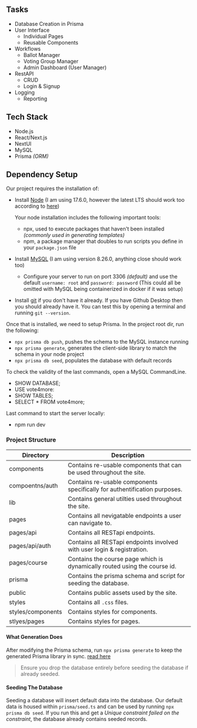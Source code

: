 ## Tasks

- Database Creation in Prisma
- User Interface
  - Individual Pages
  - Reusable Components
- Workflows
  - Ballot Manager
  - Voting Group Manager
  - Admin Dashboard (User Manager)
- RestAPI
  - CRUD
  - Login & Signup
- Logging
  - Reporting


## Tech Stack

- Node.js
- React/Next.js
- NextUI
- MySQL
- Prisma *(ORM)*

## Dependency Setup

Our project requires the installation of:

- Install [Node](https://nodejs.org/en/) (I am using 17.6.0, however the latest LTS should work too according to [here](https://nextjs.org/docs/upgrading))

  Your node installation includes the following important tools:
  - npx, used to execute packages that haven't been installed *(commonly used in generating templates)*
  - npm, a package manager that doubles to run scripts you define in your `package.json` file

- Install [MySQL](https://www.mysql.com/downloads/) (I am using version 8.26.0, anything close should work too)
  - Configure your server to run on port 3306 *(default)* and use the default `username: root` and `password: password` (This could all be omitted with MySQL being containerized in docker if it was setup)

- Install [git](https://git-scm.com/downloads) if you don't have it already. If you have Github Desktop then you should already have it. You can test this by opening a terminal and running `git --version`.

Once that is installed, we need to setup Prisma. In the project root dir, run the following:

- `npx prisma db push`, pushes the schema to the MySQL instance running
- `npx prisma generate`, generates the client-side library to match the schema in your node project
- `npx prisma db seed`, populates the database with default records

To check the validity of the last commands, open a MySQL CommandLine.

- SHOW DATABASE;
- USE vote4more:
- SHOW TABLES;
- SELECT * FROM vote4more;

Last command to start the server locally:

- npm run dev

### Project Structure

| Directory | Description |
| --- | --- |
| components | Contains re-usable components that can be used throughout the site. |
| compoentns/auth | Contains re-usable components specifically for authentification purposes. |
| lib | Contains general utilties used throughout the site. |
| pages | Contains all nevigatable endpoints a user can navigate to. |
| pages/api | Contains all RESTapi endpoints. |
| pages/api/auth | Contains all RESTapi endpoints involved with user login & registration. |
| pages/course | Contains the course page which is dynamically routed using the course id. |
| prisma | Contains the prisma schema and script for seeding the database. |
| public | Contains public assets used by the site. |
| styles | Contains all `.css` files. |
| styles/components | Contains styles for components. |
| stlyes/pages | Contains styles for pages. |

#### What Generation Does

After modifying the Prisma schema, run `npx prisma generate` to keep the generated Prisma library in sync. [read here](https://www.prisma.io/docs/getting-started/setup-prisma/add-to-existing-project/relational-databases/install-prisma-client-typescript-postgres)

> Ensure you drop the database entirely before seeding the database if already seeded.

#### Seeding The Database

Seeding a database will insert default data into the database. Our default data is housed within `prisma/seed.ts` and can be used by running `npx prisma db seed`. If you run this and get a *Unique constraint failed on the constraint*, the database already contains seeded records.
